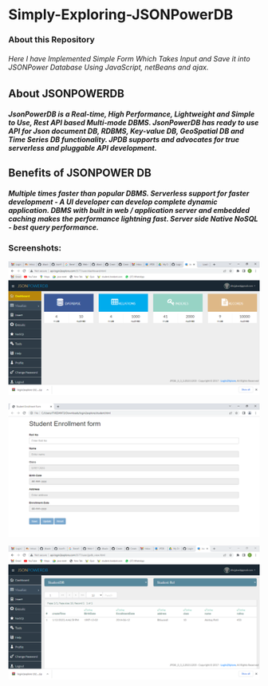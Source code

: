 # Simply-Exploring-JSONPowerDB

### About this Repository
###### Here I have Implemented Simple Form Which Takes Input and Save it into JSONPower Database Using JavaScript, netBeans and ajax.

## About JSONPOWERDB
##### JsonPowerDB is a Real-time, High Performance, Lightweight and Simple to Use, Rest API based Multi-mode DBMS. JsonPowerDB has ready to use API for Json document DB, RDBMS, Key-value DB, GeoSpatial DB and Time Series DB functionality. JPDB supports and advocates for true serverless and pluggable API development.
## Benefits of JSONPOWER DB
##### Multiple times faster than popular DBMS. Serverless support for faster development - A UI developer can develop complete dynamic application. DBMS with built in web / application server and embedded caching makes the performance lightning fast. Server side Native NoSQL - best query performance.



### Screenshots:

![Dashboard](https://github.com/dhirajgaikwadb/Login-2-Explore/blob/a2f08385647726ff206a00ed83ee19462dc034d6/Dashboard.PNG)

![Index Page](https://github.com/dhirajgaikwadb/Login-2-Explore/blob/a2f08385647726ff206a00ed83ee19462dc034d6/Form.PNG)

![Visualize](https://github.com/dhirajgaikwadb/Login-2-Explore/blob/a2f08385647726ff206a00ed83ee19462dc034d6/Database.PNG)
